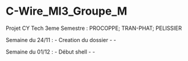 # C-Wire_MI3_Groupe_M

 Projet CY Tech 3eme Semestre : PROCOPPE; TRAN-PHAT; PELISSIER

Semaine du 24/11 :
    - Creation du dossier
    -
    -

Semaine du 01/12 :
    - Début shell
    -
    -
    